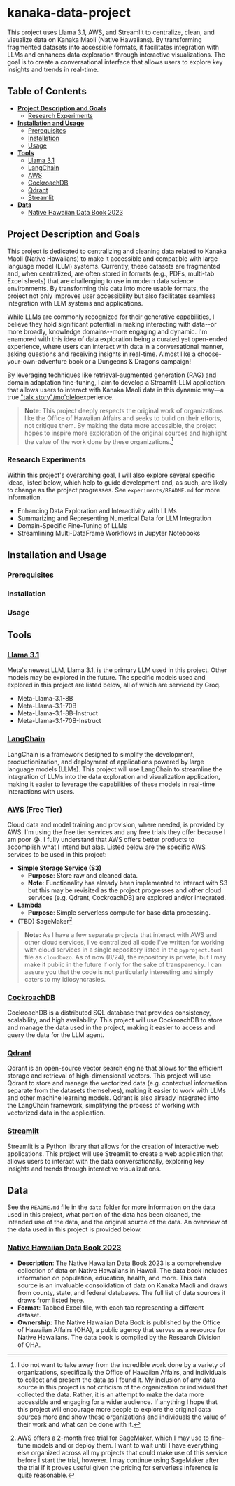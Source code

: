 # kanaka-data-project

This project uses Llama 3.1, AWS, and Streamlit to centralize, clean, and visualize data on Kanaka Maoli (Native Hawaiians). By transforming fragmented datasets into accessible formats, it facilitates integration with LLMs and enhances data exploration through interactive visualizations. The goal is to create a conversational interface that allows users to explore key insights and trends in real-time.

## Table of Contents

- [**Project Description and Goals**](#project-description-and-goals)
  - [Research Experiments](#research-experiments)
- [**Installation and Usage**](#installation-and-usage)
  - [Prerequisites](#prerequisites)
  - [Installation](#installation)
  - [Usage](#usage)
- [**Tools**](#tools)
  - [Llama 3.1](#llama-31)
  - [LangChain](#langchain)
  - [AWS](#aws-free-tier)
  - [CockroachDB](#cockroachdb)
  - [Qdrant](#qdrant)
  - [Streamlit](#streamlit)
- [**Data**](#data)
  - [Native Hawaiian Data Book 2023](#native-hawaiian-data-book-2023)

## Project Description and Goals

This project is dedicated to centralizing and cleaning data related to Kanaka Maoli (Native Hawaiians) to make it accessible and compatible with large language model (LLM) systems. Currently, these datasets are fragmented and, when centralized, are often stored in formats (e.g., PDFs, multi-tab Excel sheets) that are challenging to use in modern data science environments. By transforming this data into more usable formats, the project not only improves user accessibility but also facilitates seamless integration with LLM systems and applications.

While LLMs are commonly recognized for their generative capabilities, I believe they hold significant potential in making interacting with data--or more broadly, knowledge domains--more engaging and dynamic. I'm enamored with this idea of data exploration being a curated yet open-ended experience, where users can interact with data in a conversational manner, asking questions and receiving insights in real-time. Almost like a choose-your-own-adventure book or a Dungeons & Dragons campaign!

By leveraging techniques like retrieval-augmented generation (RAG) and domain adaptation fine-tuning, I aim to develop a Streamlit-LLM application that allows users to interact with Kanaka Maoli data in this dynamic way—a true ["talk story"/mo'olelo](https://education.nationalgeographic.org/resource/storytelling-and-cultural-traditions/)experience.

> **Note**: This project deeply respects the original work of organizations like the Office of Hawaiian Affairs and seeks to build on their efforts, not critique them. By making the data more accessible, the project hopes to inspire more exploration of the original sources and highlight the value of the work done by these organizations.[^bignote2]

### Research Experiments

Within this project's overarching goal, I will also explore several specific ideas, listed below, which help to guide development and, as such, are likely to change as the project progresses. See `experiments/README.md` for more information.

- Enhancing Data Exploration and Interactivity with LLMs
- Summarizing and Representing Numerical Data for LLM Integration
- Domain-Specific Fine-Tuning of LLMs
- Streamlining Multi-DataFrame Workflows in Jupyter Notebooks

## Installation and Usage

### Prerequisites

### Installation

### Usage

## Tools

### [Llama 3.1](https://llama.meta.com/)

Meta's newest LLM, Llama 3.1, is the primary LLM used in this project. Other models may be explored in the future. The specific models used and explored in this project are listed below, all of which are serviced by Groq.

- Meta-Llama-3.1-8B
- Meta-Llama-3.1-70B
- Meta-Llama-3.1-8B-Instruct
- Meta-Llama-3.1-70B-Instruct

### [LangChain](https://langchain.com/)

LangChain is a framework designed to simplify the development, productionization, and deployment of applications powered by large language models (LLMs). This project will use LangChain to streamline the integration of LLMs into the data exploration and visualization application, making it easier to leverage the capabilities of these models in real-time interactions with users.

### [AWS](https://aws.amazon.com/) (Free Tier)

Cloud data and model training and provision, where needed, is provided by AWS. I'm using the free tier services and any free trials they offer because I am poor :sob:. I fully understand that AWS offers better products to accomplish what I intend but alas. Listed below are the specific AWS services to be used in this project:

- **Simple Storage Service (S3)**
  - **Purpose**: Store raw and cleaned data.
  - **Note**: Functionality has already been implemented to interact with S3 but this may be revisited as the project progresses and other cloud services (e.g. Qdrant, CockroachDB) are explored and/or integrated.
- **Lambda**
  - **Purpose**: Simple serverless compute for base data processing.
- (TBD) SageMaker[^bignote3]

> **Note:** As I have a few separate projects that interact with AWS and other cloud services, I've centralized all code I've written for working with cloud services in a single repository listed in the `pyproject.toml` file as `cloudbozo`. As of now (8/24), the repository is private, but I may make it public in the future if only for the sake of transparency. I can assure you that the code is not particularly interesting and simply caters to my idiosyncrasies.

### [CockroachDB](https://www.cockroachlabs.com/)

CockroachDB is a distributed SQL database that provides consistency, scalability, and high availability. This project will use CockroachDB to store and manage the data used in the project, making it easier to access and query the data for the LLM agent.

### [Qdrant](https://qdrant.com/)

Qdrant is an open-source vector search engine that allows for the efficient storage and retrieval of high-dimensional vectors. This project will use Qdrant to store and manage the vectorized data (e.g. contextual information separate from the datasets themselves), making it easier to work with LLMs and other machine learning models. Qdrant is also already integrated into the LangChain framework, simplifying the process of working with vectorized data in the application.

### [Streamlit](https://streamlit.io/)

Streamlit is a Python library that allows for the creation of interactive web applications. This project will use Streamlit to create a web application that allows users to interact with the data conversationally, exploring key insights and trends through interactive visualizations.

## Data

See the `README.md` file in the `data` folder for more information on the data used in this project, what portion of the data has been cleaned, the intended use of the data, and the original source of the data. An overview of the data used in this project is provided below.

### [Native Hawaiian Data Book 2023](https://www.ohadatabook.com/DB2023.html)

- **Description**: The Native Hawaiian Data Book 2023 is a comprehensive collection of data on Native Hawaiians in Hawaii. The data book includes information on population, education, health, and more. This data source is an invaluable consolidation of data on Kanaka Maoli and draws from county, state, and federal databases. The full list of data sources it draws from listed [here](https://ohadatabook.com/fr_statlinks.11.html).
- **Format**: Tabbed Excel file, with each tab representing a different dataset.
- **Ownership**: The Native Hawaiian Data Book is published by the Office of Hawaiian Affairs (OHA), a public agency that serves as a resource for Native Hawaiians. The data book is compiled by the Research Division of OHA.

[^bignote2]: I do not want to take away from the incredible work done by a variety of organizations, specifically the Office of Hawaiian Affairs, and individuals to collect and present the data as I found it. My inclusion of any data source in this project is not criticism of the organization or individual that collected the data. Rather, it is an attempt to make the data more accessible and engaging for a wider audience. If anything I hope that this project will encourage more people to explore the original data sources more and show these organizations and individuals the value of their work and what can be done with it.

[^bignote3]: AWS offers a 2-month free trial for SageMaker, which I may use to fine-tune models and or deploy them. I want to wait until I have everything else organized across all my projects that could make use of this service before I start the trial, however. I may continue using SageMaker after the trial if it proves useful given the pricing for serverless inference is quite reasonable.
